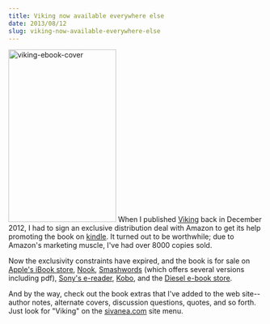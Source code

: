 ```yaml
---
title: Viking now available everywhere else
date: 2013/08/12
slug: viking-now-available-everywhere-else
---
```


<a href="http://sivanea.com/wp-content/uploads/2012/12/viking-ebook-cover.jpg"><img class="alignright  wp-image-77" alt="viking-ebook-cover" src="http://sivanea.com/wp-content/uploads/2012/12/viking-ebook-cover.jpg" width="213" height="341" /></a>
When I published <a title="Viking" href="http://sivanea.com/viking/">Viking</a> back in December 2012, I had to sign an exclusive distribution deal with Amazon to get its help promoting the book on <a title="viking on kindle" href="http://www.amazon.com/dp/B00AMUDHBW">kindle</a>. It turned out to be worthwhile; due to Amazon's marketing muscle, I've had over 8000 copies sold.

Now the exclusivity constraints have expired, and the book is for sale on <a title="viking on ibook store" href="https://itunes.apple.com/us/book/viking/id677631620?mt=11" target="_blank">Apple's iBook store</a>, <a title="Viking on Nook" href="http://www.barnesandnoble.com/w/viking-daniel-hardman/1114071439?ean=2940044656574&itm=1&usri=viking+daniel+hardman" target="_blank">Nook</a>, <a title="Viking on Smashwords" href="https://www.smashwords.com/books/view/324685" target="_blank">Smashwords</a> (which offers several versions including pdf), <a title="Viking on Sony" href="https://ebookstore.sony.com/ebook/daniel-hardman/viking/_/R-400000000000001090024" target="_blank">Sony's e-reader</a>, <a title="Viking on Kobo" href="http://store.kobobooks.com/en-US/ebook/viking-4" target="_blank">Kobo</a>, and the <a title="viking on diesel" href="http://www.diesel-ebooks.com/item/SW00000324685/Hardman-Daniel-Viking/1.html" target="_blank">Diesel e-book store</a>.

And by the way, check out the book extras that I've added to the web site--author notes, alternate covers, discussion questions, quotes, and so forth. Just look for "Viking" on the <a href="http://sivanea.com">sivanea.com</a> site menu.